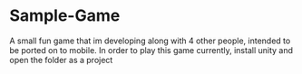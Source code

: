 # Sample-Game
A small fun game that im developing along with 4 other people, intended to be ported on to mobile.
In order to play this game currently, install unity and open the folder as a project
